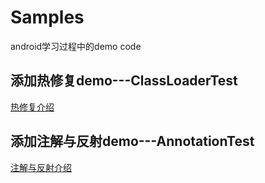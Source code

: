 # Samples
android学习过程中的demo code

## 添加热修复demo---ClassLoaderTest
[热修复介绍](https://xhongy.github.io/2020/04/22/%E7%83%AD%E4%BF%AE%E5%A4%8D%E3%80%81%E7%B1%BB%E5%8A%A0%E8%BD%BD%E4%B8%8E%E4%BF%AE%E5%A4%8D%E5%8E%9F%E7%90%86/)

## 添加注解与反射demo---AnnotationTest
[注解与反射介绍](https://xhongy.github.io/2020/05/09/java-%E6%B3%A8%E8%A7%A3%E4%B8%8E%E5%8F%8D%E5%B0%84/)
